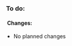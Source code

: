 <!-- ## <b>What's next?</b> -->

<!-- ### &nbsp;<b>Done:</b> -->
<!-- #### &nbsp;&nbsp;<b>Changes:</b> -->
<!-- #### &nbsp;&nbsp;<b>Fixes & optimizations:</b> -->

### &nbsp;<b>To do:</b>
#### &nbsp;&nbsp;<b>Changes:</b>
* No planned changes
<!-- #### &nbsp;&nbsp;<b>Fixes & optimizations:</b> -->